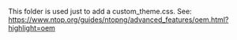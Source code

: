 This folder is used just to add a custom_theme.css.
See: https://www.ntop.org/guides/ntopng/advanced_features/oem.html?highlight=oem
